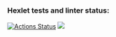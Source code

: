 ### Hexlet tests and linter status:
[![Actions Status](https://github.com/fossoway/python-project-lvl1/workflows/hexlet-check/badge.svg)](https://github.com/fossoway/python-project-lvl1/actions)
<a href="https://codeclimate.com/github/fossoway/python-project-lvl1/maintainability"><img src="https://api.codeclimate.com/v1/badges/9100aa5ea1453af5d57e/maintainability" /></a>
